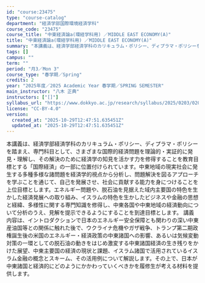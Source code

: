 ```yaml
---
id: "course:23475"
type: "course-catalog"
department: "経済学部国際環境経済学科"
course_code: "23475"
course_title: "中東経済論a(環経学科用) ／MIDDLE EAST ECONOMY(A)"
title: "中東経済論a(環経学科用) ／MIDDLE EAST ECONOMY(A)"
summary: "本講義は、経済学部経済学科のカリキュラム・ポリシー、ディプラマ・ポリシーを踏まえ、専門科目として、さまざまな国際的経済問題を理論的・実証的に発見・理解し、その解決のために経済学の知見を活かす力を修得することを教育目標とする「国際経済」の一部…"
tags: []
campus: ""
term: ""
period: "月3／Mon 3"
course_type: "春学期／Spring"
credits: 2
year: "2025年度／2025 Academic Year 春学期／SPRING SEMESTER"
main_instructor: "八木 正典"
instructors: ["[]"]
syllabus_url: "https://www.dokkyo.ac.jp/research/syllabus/2025/0203/0203_23475_ja_JP.html"
license: "CC-BY-4.0"
version:
  created_at: "2025-10-29T12:47:51.635451Z"
  updated_at: "2025-10-29T12:47:51.635451Z"
---
```

本講義は、経済学部経済学科のカリキュラム・ポリシー、ディプラマ・ポリシーを踏まえ、専門科目として、さまざまな国際的経済問題を理論的・実証的に発見・理解し、その解決のために経済学の知見を活かす力を修得することを教育目標とする「国際経済」の一部に位置付けられています。中東地域の現実社会に発生する多種多様な諸問題を経済学的視点から分析し、問題解決を図るアプローチを学ぶことを通じて、自己を発展させ、社会に貢献する能力を身につけることを上位目標とします。エネルギー問題や、脱石油を見据えた域内主要国の特色を生かした経済発展への取り組み、イスラムの特色を生かしたビジネスや金融の思想と経緯、多様性に関する専門知識を修得し、中東各国や中東地域の経済動向について分析のうえ、見解を提示できるようにすることを到達目標とします。 講義内容は、イントロダクションで日本のエネルギー安全保障とも関わりの深い中東産油国等との関係に触れた後で、ウクライナ危機やガザ戦争、トランプ第二期政権誕生後の米国のエネルギー・経済政策の中東諸国への影響、あるいは気候変動対策の一環としての脱石油の動きをはじめ激変する中東諸国経済の生き残りをかけた展望、中東主要国の経済の現状と課題、イスラム諸国で活用されているイスラム金融の概念とスキーム、その活用例について解説します。その上で、日本が中東諸国と経済的にどのようにかかわっていくべきかを履修生が考える材料を提供します。
